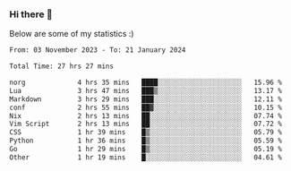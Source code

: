 ### Hi there 👋
Below are some of my statistics :)

<!--START_SECTION:waka-->

```txt
From: 03 November 2023 - To: 21 January 2024

Total Time: 27 hrs 27 mins

norg             4 hrs 35 mins   ████░░░░░░░░░░░░░░░░░░░░░   15.96 %
Lua              3 hrs 47 mins   ███▒░░░░░░░░░░░░░░░░░░░░░   13.17 %
Markdown         3 hrs 29 mins   ███░░░░░░░░░░░░░░░░░░░░░░   12.11 %
conf             2 hrs 55 mins   ██▓░░░░░░░░░░░░░░░░░░░░░░   10.15 %
Nix              2 hrs 13 mins   ██░░░░░░░░░░░░░░░░░░░░░░░   07.74 %
Vim Script       2 hrs 13 mins   ██░░░░░░░░░░░░░░░░░░░░░░░   07.72 %
CSS              1 hr 39 mins    █▒░░░░░░░░░░░░░░░░░░░░░░░   05.79 %
Python           1 hr 36 mins    █▒░░░░░░░░░░░░░░░░░░░░░░░   05.59 %
Go               1 hr 29 mins    █▒░░░░░░░░░░░░░░░░░░░░░░░   05.19 %
Other            1 hr 19 mins    █░░░░░░░░░░░░░░░░░░░░░░░░   04.61 %
```

<!--END_SECTION:waka-->

<!--
**KlapenHz/KlapenHz** is a ✨ _special_ ✨ repository because its `README.md` (this file) appears on your GitHub profile.

Here are some ideas to get you started:

- 🔭 I’m currently working on ...
- 🌱 I’m currently learning ...
- 👯 I’m looking to collaborate on ...
- 🤔 I’m looking for help with ...
- 💬 Ask me about ...
- 📫 How to reach me: ...
- 😄 Pronouns: ...
- ⚡ Fun fact: ...
-->
